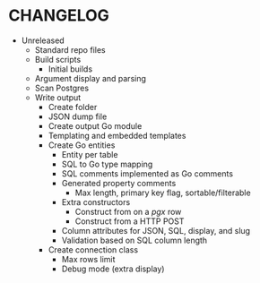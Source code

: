# CHANGELOG

- Unreleased
  - Standard repo files
  - Build scripts
    - Initial builds
  - Argument display and parsing
  - Scan Postgres
  - Write output
    - Create folder
    - JSON dump file
    - Create output Go module
    - Templating and embedded templates
    - Create Go entities
      - Entity per table
      - SQL to Go type mapping
      - SQL comments implemented as Go comments
      - Generated property comments
        - Max length, primary key flag, sortable/filterable
      - Extra constructors
        - Construct from on a *pgx* row
        - Construct from a HTTP POST
      - Column attributes for JSON, SQL, display, and slug
      - Validation based on SQL column length
    - Create connection class
      - Max rows limit
      - Debug mode (extra display)
